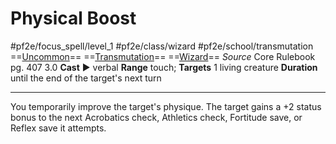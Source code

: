 # Physical Boost
#pf2e/focus_spell/level_1 #pf2e/class/wizard #pf2e/school/transmutation 
==[Uncommon](rules/traits/uncommon.md)== ==[Transmutation](rules/traits/transmutation.md)== ==[Wizard](rules/traits/wizard.md)==
*Source* Core Rulebook pg. 407 3.0
**Cast** ► verbal
**Range** touch; **Targets** 1 living creature
**Duration** until the end of the target's next turn

---
You temporarily improve the target's physique. The target gains a +2 status bonus to the next Acrobatics check, Athletics check, Fortitude save, or Reflex save it attempts.